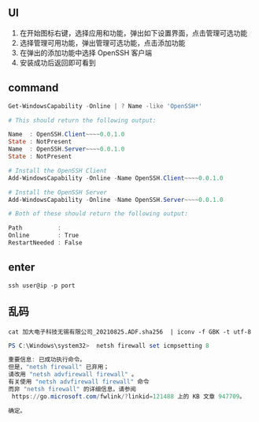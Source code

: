 ## UI

1. 在开始图标右键，选择应用和功能，弹出如下设置界面，点击管理可选功能
2. 选择管理可用功能，弹出管理可选功能，点击添加功能
3. 在弹出的添加功能中选择 OpenSSH 客户端
4. 安装成功后返回即可看到

## command

```powershell
Get-WindowsCapability -Online | ? Name -like 'OpenSSH*'

# This should return the following output:

Name  : OpenSSH.Client~~~~0.0.1.0
State : NotPresent
Name  : OpenSSH.Server~~~~0.0.1.0
State : NotPresent

# Install the OpenSSH Client
Add-WindowsCapability -Online -Name OpenSSH.Client~~~~0.0.1.0

# Install the OpenSSH Server
Add-WindowsCapability -Online -Name OpenSSH.Server~~~~0.0.1.0

# Both of these should return the following output:

Path          :
Online        : True
RestartNeeded : False
```

## enter

```shell
ssh user@ip -p port 
```

## 乱码



```shell
cat 加大电子科技无锡有限公司_20210825.ADF.sha256  | iconv -f GBK -t utf-8
```



```powershell
PS C:\Windows\system32>  netsh firewall set icmpsetting 8

重要信息: 已成功执行命令。
但是，"netsh firewall" 已弃用；
请改用 "netsh advfirewall firewall" 。
有关使用 "netsh advfirewall firewall" 命令
而非 "netsh firewall" 的详细信息，请参阅
 https://go.microsoft.com/fwlink/?linkid=121488 上的 KB 文章 947709。

确定。

```

